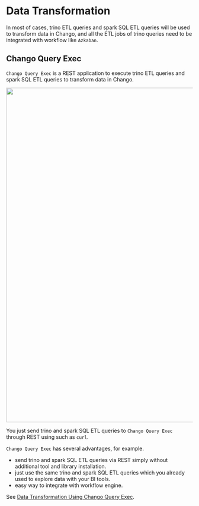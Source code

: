 # Data Transformation

In most of cases, trino ETL queries and spark SQL ETL queries will be used to transform data in Chango, 
and all the ETL jobs of trino queries need to be integrated with workflow like `Azkaban`.


## Chango Query Exec

`Chango Query Exec` is a REST application to execute trino ETL queries and spark SQL ETL queries to transform data in Chango. 

<img width="900" src="../../images/user-guide/query-exec-trino-spark.png" />

You just send trino and spark SQL ETL queries to `Chango Query Exec` through REST using such as `curl`. 

`Chango Query Exec` has several advantages, for example.

- send trino and spark SQL ETL queries via REST simply without additional tool and library installation.
- just use the same trino and spark SQL ETL queries which you already used to explore data with your BI tools.
- easy way to integrate with workflow engine.

See <a href="../../user-guide/query-exec">Data Transformation Using Chango Query Exec</a>.
